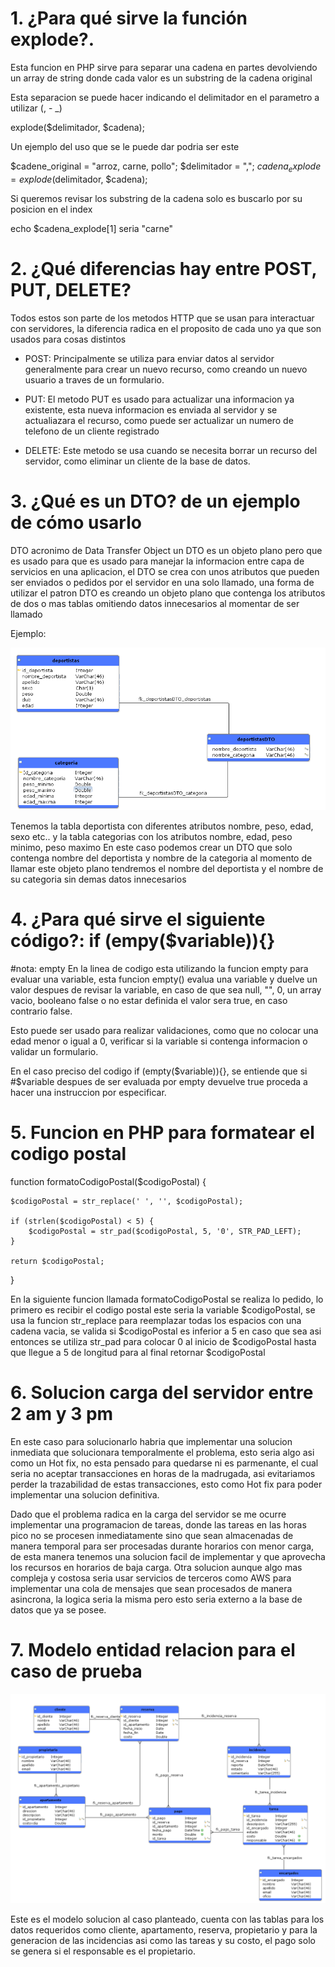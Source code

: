# 1. ¿Para qué sirve la función explode?.

Esta funcion en PHP sirve para separar una cadena en partes devolviendo un 
array de string donde cada valor es un substring de la cadena original

Esta separacion se puede hacer indicando el delimitador en el parametro 
a utilizar (, - _)

explode($delimitador, $cadena);

Un ejemplo del uso que se le puede dar podria ser este 

$cadene_original = "arroz, carne, pollo";
$delimitador = ",";
$cadena_explode = explode($delimitador, $cadena);

Si queremos revisar los substring de la cadena solo es buscarlo por su 
posicion en el index 

echo $cadena_explode[1] seria "carne"

# 2. ¿Qué diferencias hay entre POST, PUT, DELETE?

Todos estos son parte de los metodos HTTP que se usan para interactuar 
con servidores, la diferencia radica en el proposito de cada uno ya que
son usados para cosas distintos

- POST: Principalmente se utiliza para enviar datos al servidor 
generalmente para crear un nuevo recurso, como creando un nuevo usuario 
a traves de un formulario. 

- PUT: El metodo PUT es usado para actualizar una informacion ya existente,
esta nueva informacion es enviada al servidor y se actualiazara el recurso,
como puede ser actualizar un numero de telefono de un cliente registrado

- DELETE: Este metodo se usa cuando se necesita borrar un recurso del servidor,
como eliminar un cliente de la base de datos. 

# 3. ¿Qué es un DTO? de un ejemplo de cómo usarlo

DTO acronimo de Data Transfer Object un DTO es un objeto plano pero que es 
usado para que es usado para manejar la informacion entre capa de servicios
en una aplicacion, el DTO se crea con unos atributos que pueden ser enviados 
o pedidos por el servidor en una solo llamado, una forma de utilizar el 
patron DTO es creando un objeto plano que contenga los atributos de dos o mas tablas
omitiendo datos innecesarios al momentar de ser llamado

Ejemplo: 

![alt text](deportista.png)

Tenemos la tabla deportista con diferentes atributos nombre, peso, edad, sexo etc..
y la tabla categorias con los atributos nombre, edad, peso minimo, peso maximo
En este caso podemos crear un DTO que solo contenga nombre del deportista y nombre de la categoria al momento de llamar este objeto plano tendremos el nombre del deportista y el nombre de su categoria sin demas datos innecesarios

# 4. ¿Para qué sirve el siguiente código?: if (empy($variable)){}
#nota: empty 
En la linea de codigo esta utilizando la funcion empty para evaluar
una variable, esta funcion empty() evalua una variable y duelve un valor despues
de revisar la variable, en caso de que sea null, "", 0, un array vacio, booleano 
false o no estar definida el valor sera true, en caso contrario false. 

Esto puede ser usado para realizar validaciones, como que no colocar una edad 
menor o igual a 0, verificar si la variable si contenga informacion o validar
un formulario. 

En el caso preciso del codigo if (empty($variable)){}, se entiende que si 
#$variable despues de ser evaluada por empty devuelve true proceda a hacer una
instruccion por especificar. 

# 5. Funcion en PHP para formatear el codigo postal 

 function formatoCodigoPostal($codigoPostal) {
    
    $codigoPostal = str_replace(' ', '', $codigoPostal); 

    if (strlen($codigoPostal) < 5) {
        $codigoPostal = str_pad($codigoPostal, 5, '0', STR_PAD_LEFT);
    }

    return $codigoPostal;
 }

En la siguiente funcion llamada formatoCodigoPostal se realiza lo pedido, lo primero
es recibir el codigo postal este seria la variable $codigoPostal, se usa 
la funcion str_replace para reemplazar todas los espacios con una cadena
vacia, se valida si $codigoPostal es inferior a 5 en caso que sea asi 
entonces se utiliza str_pad para colocar 0 al inicio de $codigoPostal hasta
que llegue a 5 de longitud para al final retornar $codigoPostal

# 6. Solucion carga del servidor entre 2 am y 3 pm 

En este caso para solucionarlo habria que implementar una solucion inmediata que 
solucionara temporalmente el problema, esto seria algo asi como un Hot fix, no 
esta pensado para quedarse ni es parmenante, el cual seria no aceptar transacciones
en horas de la madrugada, asi evitariamos perder la trazabilidad de estas transacciones,
esto como Hot fix para poder implementar una solucion definitiva.

Dado que el problema radica en la carga del servidor se me ocurre implementar una programacion
de tareas, donde las tareas en las horas pico no se procesen inmediatamente sino que sean 
almacenadas de manera temporal para ser procesadas durante horarios con menor carga, de esta
manera tenemos una solucion facil de implementar y que aprovecha los recursos
en horarios de baja carga.
Otra solucion aunque algo mas compleja y costosa seria usar servicios de terceros
como AWS para implementar una cola de mensajes que sean procesados de manera
asincrona, la logica seria la misma pero esto seria externo a la base de datos
que ya se posee. 

# 7. Modelo entidad relacion para el caso de prueba 

![alt text](modeloMU.png)

Este es el modelo solucion al caso planteado, cuenta con las tablas para los datos requeridos como cliente, apartamento, reserva, propietario y para la generacion de las incidencias asi como las tareas y su costo, el pago solo se genera si el responsable es el propietario. 